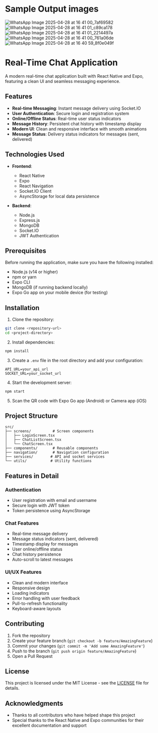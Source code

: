 # Sample Output images
![WhatsApp Image 2025-04-28 at 16 41 00_7af69582](https://github.com/user-attachments/assets/c47e4f7a-11c2-4d08-b070-49bef58bac7d)
![WhatsApp Image 2025-04-28 at 16 41 01_c89ca178](https://github.com/user-attachments/assets/7bf9e417-874f-4577-93b1-e22f71ba467c)
![WhatsApp Image 2025-04-28 at 16 41 01_2214497a](https://github.com/user-attachments/assets/530d6f1f-3792-43e9-805a-9db10e10bdbc)
![WhatsApp Image 2025-04-28 at 16 41 00_761a06de](https://github.com/user-attachments/assets/d100ffc6-4369-48d2-b304-c4ace7896c5f)
![WhatsApp Image 2025-04-28 at 16 40 59_8f0e049f](https://github.com/user-attachments/assets/d5a22796-3c37-4ef8-942e-704f13e5331f)

# Real-Time Chat Application

A modern real-time chat application built with React Native and Expo, featuring a clean UI and seamless messaging experience.

## Features

- **Real-time Messaging**: Instant message delivery using Socket.IO
- **User Authentication**: Secure login and registration system
- **Online/Offline Status**: Real-time user status indicators
- **Message History**: Persistent chat history with timestamp display
- **Modern UI**: Clean and responsive interface with smooth animations
- **Message Status**: Delivery status indicators for messages (sent, delivered)

## Technologies Used

- **Frontend**:
  - React Native
  - Expo
  - React Navigation
  - Socket.IO Client
  - AsyncStorage for local data persistence

- **Backend**:
  - Node.js
  - Express.js
  - MongoDB
  - Socket.IO
  - JWT Authentication

## Prerequisites

Before running the application, make sure you have the following installed:
- Node.js (v14 or higher)
- npm or yarn
- Expo CLI
- MongoDB (if running backend locally)
- Expo Go app on your mobile device (for testing)

## Installation

1. Clone the repository:
```bash
git clone <repository-url>
cd <project-directory>
```

2. Install dependencies:
```bash
npm install
```

3. Create a `.env` file in the root directory and add your configuration:
```env
API_URL=your_api_url
SOCKET_URL=your_socket_url
```

4. Start the development server:
```bash
npm start
```

5. Scan the QR code with Expo Go app (Android) or Camera app (iOS)

## Project Structure

```
src/
├── screens/          # Screen components
│   ├── LoginScreen.tsx
│   ├── ChatListScreen.tsx
│   └── ChatScreen.tsx
├── components/       # Reusable components
├── navigation/       # Navigation configuration
├── services/        # API and socket services
└── utils/           # Utility functions
```

## Features in Detail

### Authentication
- User registration with email and username
- Secure login with JWT token
- Token persistence using AsyncStorage

### Chat Features
- Real-time message delivery
- Message status indicators (sent, delivered)
- Timestamp display for messages
- User online/offline status
- Chat history persistence
- Auto-scroll to latest messages

### UI/UX Features
- Clean and modern interface
- Responsive design
- Loading indicators
- Error handling with user feedback
- Pull-to-refresh functionality
- Keyboard-aware layouts

## Contributing

1. Fork the repository
2. Create your feature branch (`git checkout -b feature/AmazingFeature`)
3. Commit your changes (`git commit -m 'Add some AmazingFeature'`)
4. Push to the branch (`git push origin feature/AmazingFeature`)
5. Open a Pull Request

## License

This project is licensed under the MIT License - see the [LICENSE](LICENSE) file for details.

## Acknowledgments

- Thanks to all contributors who have helped shape this project
- Special thanks to the React Native and Expo communities for their excellent documentation and support 
